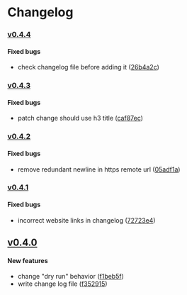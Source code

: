 # Changelog

<!--- generated by semantic-release; DO NOT edit -->

### [v0.4.4](https://github.com/eddiewentw/semantic-release/compare/v0.4.4..v0.4.3)

#### Fixed bugs

- check changelog file before adding it ([26b4a2c](https://github.com/eddiewentw/semantic-release/commit/26b4a2c))

### [v0.4.3](https://github.com/eddiewentw/semantic-release/compare/v0.4.3..v0.4.2)

#### Fixed bugs

- patch change should use h3 title ([caf87ec](https://github.com/eddiewentw/semantic-release/commit/caf87ec))

### [v0.4.2](https://github.com/eddiewentw/semantic-release/compare/v0.4.2..v0.4.1)

#### Fixed bugs

- remove redundant newline in https remote url ([05adf1a](https://github.com/eddiewentw/semantic-release/commit/05adf1a))

### [v0.4.1](https://github.com/eddiewentw/semantic-release/compare/v0.4.1..v0.4.0)

#### Fixed bugs

- incorrect website links in changelog ([72723e4](https://github.com/eddiewentw/semantic-release/commit/72723e4))

## [v0.4.0](https://github.com/eddiewentw/semantic-release/compare/v0.4.0..v0.3.0)

#### New features

- change "dry run" behavior ([f1beb5f](https://github.com/eddiewentw/semantic-release/commit/f1beb5f))
- write change log file ([f352915](https://github.com/eddiewentw/semantic-release/commit/f352915))
